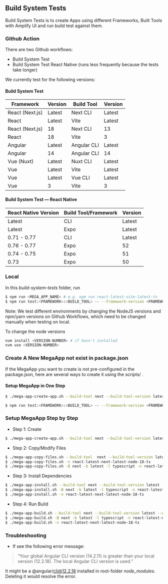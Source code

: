 ## Build System Tests

Build System Tests is to create Apps using different Frameworks, Built Tools with Amplify UI and run build test against them.

### Github Action

There are two Github workflows:

- Build System Test
- Build System Test React Native (runs less frequently because the tests take longer)

We currently test for the following versions:

#### Build System Test

| Framework       | Version | Build Tool  | Version |
| --------------- | ------- | ----------- | ------- |
| React (Next.js) | Latest  | Next CLI    | Latest  |
| React           | Latest  | Vite        | Latest  |
| React (Next.js) | 18      | Next CLI    | 13      |
| React           | 18      | Vite        | 3       |
| Angular         | Latest  | Angular CLI | Latest  |
| Angular         | 14      | Angular CLI | 14      |
| Vue (Nuxt)      | Latest  | Nuxt CLI    | Latest  |
| Vue             | Latest  | Vite        | Latest  |
| Vue             | Latest  | Vue CLI     | Latest  |
| Vue             | 3       | Vite        | 3       |

#### Build System Test — React Native

| React Native Version | Build Tool/Framework | Version |
| -------------------- | -------------------- | ------- |
| Latest               | CLI                  | Latest  |
| Latest               | Expo                 | Latest  |
| 0.71 - 0.77          | CLI                  | Latest  |
| 0.76 - 0.77          | Expo                 | 52      |
| 0.74 - 0.75          | Expo                 | 51      |
| 0.73                 | Expo                 | 50      |

### Local

In this _build-system-tests_ folder, run

```sh
$ npm run <MEGA_APP_NAME> # e.g. npm run react-latest-vite-latest-ts
$ npm run test:<FRAMEWORK>:<BUILD_TOOL> -- --framework-version <FRAMEWORK_VERSION_NUMBER> --build-tool-version <BUILD_TOOL_VERSION_NUMBER> # e.g npm run test:vue:vite -- -f latest -b 2
```

Note:
We test different environments by changing the NodeJS versions and npm/yarn versions on Github Workflows, which need to be changed manually when testing on local.

To change the node versions

```sh
nvm install <VERSION-NUMBER> # if hasn't installed
nvm use <VERSION-NUMBER>
```

### Create A New MegaApp not exist in package.json

If the MegaApp you want to create is not pre-configured in the package.json, here are several ways to create it using the scripts/ .

#### Setup MegaApp in One Step

```sh
$ ./mega-app-create-app.sh --build-tool next --build-tool-version latest --name react-latest-next-latest-node-18-ts --framework react --framework-version latest

$ npm run test:<FRAMEWORK>:<BUILD_TOOL> -- --framework-version <FRAMEWORK_VERSION_NUMBER> --build-tool-version <BUILD_TOOL_VERSION_NUMBER> # e.g npm run test:vue:vite -- -f latest -b 2
```

### Setup MegaApp Step by Step

- Step 1: Create

```sh
$ ./mega-app-create-app.sh --build-tool next --build-tool-version latest --name react-latest-next-latest-node-18-ts --framework react --framework-version latest
```

- Step 2: Copy/Modify Files

```sh
$ ./mega-app-copy-files.sh --build-tool  next --build-tool-version latest --name react-latest-next-latest-node-18-ts --framework react --framework-version latest
$ ./mega-app-copy-files.sh -n react-latest-next-latest-node-18-ts
$ ./mega-app-copy-files.sh -B next -b latest -l typescript -n react-latest-next-latest-node-18-ts -F react -f latest
```

- Step 3: Install Dependencies

```sh
$ ./mega-app-install.sh --build-tool next --build-tool-version latest --name react-latest-next-latest-node-18-ts --framework react --framework-version latest --pkg-manager npm
$ ./mega-app-install.sh -B next -b latest -l typescript -n react-latest-next-latest-node-18-ts -F react -f latest -P npm -p latest
$ ./mega-app-install.sh -n react-latest-next-latest-node-18-ts
```

- Step 4: Run Build

```sh
$ ./mega-app-build.sh --build-tool next --build-tool-version latest --name react-latest-next-latest-node-18-ts --framework react --framework-version latest --pkg-manager npm
$ ./mega-app-build.sh -B next -b latest -l typescript -n react-latest-next-latest-node-18-ts -F react -f latest -P npm
$ ./mega-app-build.sh -n react-latest-next-latest-node-18-ts
```

### Troubleshooting

- If see the following error message:

> “Your global Angular CLI version (14.2.11) is greater than your local version (12.2.18). The local Angular CLI version is used.”

It might be a @angular/cli@12.2.18 installed in root-folder _node_modules_. Deleting it would resolve the error.
